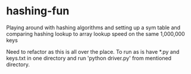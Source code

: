# hashing-fun
Playing around with hashing algorithms and setting up a sym table and comparing hashing lookup to array lookup speed on the same 1,000,000 keys

Need to refactor as this is all over the place.
To run as is have *.py and keys.txt in one directory and run 'python driver.py' from mentioned directory.
